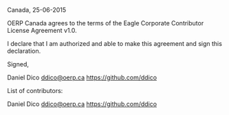 Canada, 25-06-2015

OERP Canada agrees to the terms of the Eagle Corporate Contributor License
Agreement v1.0.

I declare that I am authorized and able to make this agreement and sign this
declaration.

Signed,

Daniel Dico ddico@oerp.ca https://github.com/ddico

List of contributors:

Daniel Dico ddico@oerp.ca https://github.com/ddico
